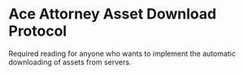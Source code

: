 # Ace Attorney Asset Download Protocol
Required reading for anyone who wants to implement the automatic downloading of assets from servers.
